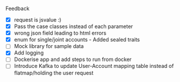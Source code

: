 Feedback

- [x] request is jsvalue :)
- [x] Pass the case classes instead of each parameter
- [x] wrong json field leading to html errors
- [x] enum for single/joint accounts - Added sealed traits
- [ ] Mock library for sample data
- [x] Add logging
- [ ] Dockerise app and add steps to run from docker
- [ ] Introduce Kafka to update User-Account mapping table instead of flatmap/holding the user request

